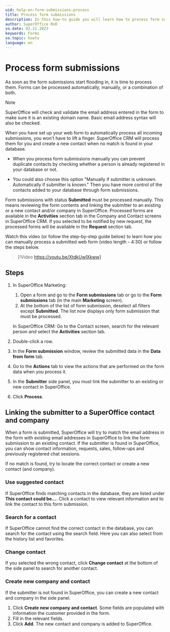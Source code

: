 ```yaml
---
uid: help-en-form-submissions-process
title: Process form submissions
description: In this how-to guide you will learn how to process form submissions manually.
author: SuperOffice RnD
so.date: 02.21.2023
keywords: Forms
so.topic: howto
language: en
---
```


# Process form submissions

As soon as the form submissions start flooding in, it is time to process them. Forms can be processed automatically, manually, or a combination of both.

> [!NOTE]
> SuperOffice will check and validate the email address entered in the form to make sure it is an existing domain name. Basic email address syntax will also be checked.

When you have set up your web form to automatically process all incoming submissions, you won't have to lift a finger. SuperOffice CRM will process them for you and create a new contact when no match is found in your database.

* When you process form submissions manually you can prevent duplicate contacts by checking whether a person is already registered in your database or not.

* You could also choose this option "Manually if submitter is unknown. Automatically if submitter is known." Then you have more control of the contacts added to your database through form submissions.

Form submissions with status **Submitted** must be processed manually. This means reviewing the form contents and linking the submitter to an existing or a new contact and/or company in SuperOffice. Processed forms are available in the **Activities** section tab in the Company and Contact screens in SuperOffice CRM. If you selected to be notified by new request, the processed forms will be available in the **Request** section tab.

Watch this video (or follow the step-by-step guide below) to learn how you can manually process a submitted web form (video length - 4:30) or follow the steps below.

<!-- markdownlint-disable-next-line MD034 DOCSMD007 -->
> [!Video https://youtu.be/XtdkUwIXkww]

## Steps

1. In SuperOffice Marketing:
    1. Open a form and go to the **Form submissions** tab or go to the **Form submissions** tab (in the main **Marketing** screen).
    2. At the bottom of the list of form submission, deselect all filters except **Submitted**. The list now displays only form submission that must be processed.

    In SuperOffice CRM: Go to the Contact screen, search for the relevant person and select the **Activities** section tab.

2. Double-click a row.

3. In the **Form submission** window, review the submitted data in the **Data from form** tab.

4. Go to the **Actions** tab to view the actions that are performed on the form data when you process it.

5. In the **Submitter** side panel, you must link the submitter to an existing or new contact in SuperOffice.

6. Click **Process**.

## Linking the submitter to a SuperOffice contact and company

When a form is submitted, SuperOffice will try to match the email address in the form with existing email addresses in SuperOffice to link the form submission to an existing contact. If the submitter is found in SuperOffice, you can show contact information, requests, sales, follow-ups and previously registered chat sessions.

If no match is found, try to locate the correct contact or create a new contact (and company).

### Use suggested contact

If SuperOffice finds matching contacts in the database, they are listed under **This contact could be...**. Click a contact to view relevant information and to link the contact to this form submission.

### Search for a contact

If SuperOffice cannot find the correct contact in the database, you can search for the contact using the search field. Here you can also select from the history list and favorites.

### Change contact

If you selected the wrong contact, click **Change contact** at the bottom of the side panel to search for another contact.

### Create new company and contact

If the submitter is not found in SuperOffice, you can create a new contact and company in the side panel.

1. Click **Create new company and contact**. Some fields are populated with information the customer provided in the form.
2. Fill in the relevant fields.
3. Click **Add**. The new contact and company is added to SuperOffice.
